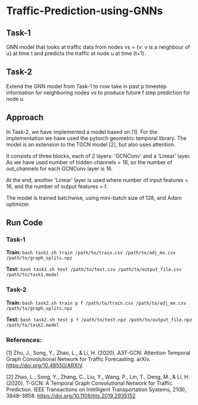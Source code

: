 # Traffic-Prediction-using-GNNs

## Task-1
GNN model that looks at traffic data from nodes vs = {v: v is a neighbour of u} at time t and predicts the traffic at node u at time (t+1).

## Task-2
Extend the GNN model from Task-1 to now take in past p timestep information for neighboring nodes vs to produce future f step prediction for node u.

## Approach
In Task-2, we have implemented a model based on [1]. For the implementation we have used the pytorch geometric temporal library.
The model is an extension to the TGCN model [2], but also uses attention.

It consists of three blocks, each of 2 layers: 'GCNConv' and a 'Linear' layer. As we have used number of hidden channels = 16, so the number of out_channels for each GCNConv layer is 16. 

At the end, another 'Linear' layer is used where number of input features = 16, and the number of output features = f.

The model is trained batchwise, using mini-batch size of 128, and Adam optimizer.

## Run Code
### Task-1

**Train:** ```bash task1.sh train /path/to/train.csv /path/to/adj_mx.csv /path/to/graph_splits.npz```

**Test:** ```bash task1.sh test /path/to/test.csv /path/to/output_file.csv /path/to/task1.model```

### Task-2

**Train:** ```bash task2.sh train p f /path/to/train.csv /path/to/adj_mx.csv /path/to/graph_splits.npz```

**Test:** ```bash task2.sh test p f /path/to/test.npz /path/to/output_file.npz /path/to/task2.model```

### References:

[1] Zhu, J., Song, Y., Zhao, L., & Li, H. (2020). A3T-GCN: Attention Temporal Graph Convolutional Network for Traffic Forecasting. arXiv. https://doi.org/10.48550/ARXIV.

[2] Zhao, L., Song, Y., Zhang, C., Liu, Y., Wang, P., Lin, T., Deng, M., & Li, H. (2020). T-GCN: A Temporal Graph Convolutional Network for Traffic Prediction. IEEE Transactions on Intelligent Transportation Systems, 21(9), 3848–3858. https://doi.org/10.1109/tits.2019.2935152
